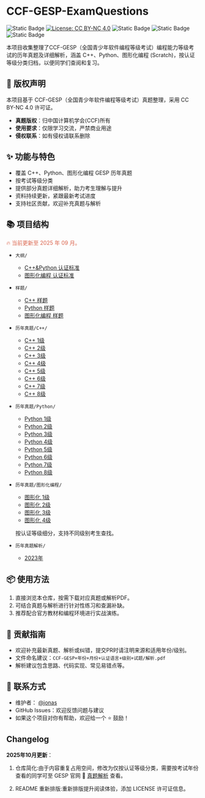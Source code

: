 # CCF-GESP-ExamQuestions

![Static Badge](https://img.shields.io/badge/PDF-GESP%E5%8E%86%E5%B9%B4%E7%9C%9F%E9%A2%98%E5%8F%8A%E8%A7%A3%E6%9E%90-red) [![License: CC BY-NC 4.0](https://img.shields.io/badge/License-CC_BY--NC_4.0-lightgrey.svg)](LICENSE)
![Static Badge](https://img.shields.io/badge/GESP-C%2B%2B-blue) ![Static Badge](https://img.shields.io/badge/GESP-Python-yellow) ![Static Badge](https://img.shields.io/badge/GESP-%E5%9B%BE%E5%BD%A2%E5%8C%96-855cd6)

本项目收集整理了CCF-GESP（全国青少年软件编程等级考试）编程能力等级考试的历年真题及详细解析，涵盖 C++、Python、图形化编程 (Scratch)，按认证等级分类归档，以便同学们查阅和复习。

## 📃 版权声明

本项目基于 CCF-GESP（全国青少年软件编程等级考试）真题整理，采用 CC BY-NC 4.0 许可证。

- **真题版权**：归中国计算机学会(CCF)所有
- **使用要求**：仅限学习交流，严禁商业用途
- **侵权联系**：如有侵权请联系删除

## ✨ 功能与特色

- 覆盖 C++、Python、图形化编程 GESP 历年真题
- 按考试等级分类
- 提供部分真题详细解析，助力考生理解与提升
- 资料持续更新，紧跟最新考试进度
- 支持社区贡献，欢迎补充真题与解析

## 📚 项目结构

<font style="color:#db654e;"> :fire: 当前更新至 2025 年 09 月。</font>

- `大纲/`
  - [C++&Python 认证标准](/01-认证大纲/C%2B%2B%26Python%20认证标准.pdf)
  - [图形化编程  认证标准](/01-认证大纲/图形化编程%20认证标准.pdf)

- `样题/`
  - [C++ 样题](/02-样题/C%2B%2B)
  - [Python 样题](/02-样题/Python)
  - [图形化编程 样题](/02-样题/Scratch)

- `历年真题/C++/`  
  - [C++ 1级](/03-%E5%8E%86%E5%B9%B4%E7%9C%9F%E9%A2%98%E3%80%90%E9%A2%98%E5%BA%93%E3%80%91/C%2B%2B/1%E7%BA%A7)
  - [C++ 2级](/03-%E5%8E%86%E5%B9%B4%E7%9C%9F%E9%A2%98%E3%80%90%E9%A2%98%E5%BA%93%E3%80%91/C%2B%2B/2%E7%BA%A7)
  - [C++ 3级](/03-%E5%8E%86%E5%B9%B4%E7%9C%9F%E9%A2%98%E3%80%90%E9%A2%98%E5%BA%93%E3%80%91/C%2B%2B/3%E7%BA%A7)
  - [C++ 4级](/03-%E5%8E%86%E5%B9%B4%E7%9C%9F%E9%A2%98%E3%80%90%E9%A2%98%E5%BA%93%E3%80%91/C%2B%2B/4%E7%BA%A7)
  - [C++ 5级](/03-%E5%8E%86%E5%B9%B4%E7%9C%9F%E9%A2%98%E3%80%90%E9%A2%98%E5%BA%93%E3%80%91/C%2B%2B/5%E7%BA%A7)
  - [C++ 6级](/03-%E5%8E%86%E5%B9%B4%E7%9C%9F%E9%A2%98%E3%80%90%E9%A2%98%E5%BA%93%E3%80%91/C%2B%2B/6%E7%BA%A7)
  - [C++ 7级](/03-%E5%8E%86%E5%B9%B4%E7%9C%9F%E9%A2%98%E3%80%90%E9%A2%98%E5%BA%93%E3%80%91/C%2B%2B/7%E7%BA%A7)
  - [C++ 8级](/03-%E5%8E%86%E5%B9%B4%E7%9C%9F%E9%A2%98%E3%80%90%E9%A2%98%E5%BA%93%E3%80%91/C%2B%2B/8%E7%BA%A7)

- `历年真题/Python/`  
  - [Python 1级](/03-%E5%8E%86%E5%B9%B4%E7%9C%9F%E9%A2%98%E3%80%90%E9%A2%98%E5%BA%93%E3%80%91/Python/1%E7%BA%A7)
  - [Python 2级](/03-%E5%8E%86%E5%B9%B4%E7%9C%9F%E9%A2%98%E3%80%90%E9%A2%98%E5%BA%93%E3%80%91/Python/2%E7%BA%A7)
  - [Python 3级](/03-%E5%8E%86%E5%B9%B4%E7%9C%9F%E9%A2%98%E3%80%90%E9%A2%98%E5%BA%93%E3%80%91/Python/3%E7%BA%A7)
  - [Python 4级](/03-%E5%8E%86%E5%B9%B4%E7%9C%9F%E9%A2%98%E3%80%90%E9%A2%98%E5%BA%93%E3%80%91/Python/4%E7%BA%A7)
  - [Python 5级](/03-%E5%8E%86%E5%B9%B4%E7%9C%9F%E9%A2%98%E3%80%90%E9%A2%98%E5%BA%93%E3%80%91/Python/5%E7%BA%A7)
  - [Python 6级](/03-%E5%8E%86%E5%B9%B4%E7%9C%9F%E9%A2%98%E3%80%90%E9%A2%98%E5%BA%93%E3%80%91/Python/6%E7%BA%A7)
  - [Python 7级](/03-%E5%8E%86%E5%B9%B4%E7%9C%9F%E9%A2%98%E3%80%90%E9%A2%98%E5%BA%93%E3%80%91/Python/7%E7%BA%A7)
  - [Python 8级](/03-%E5%8E%86%E5%B9%B4%E7%9C%9F%E9%A2%98%E3%80%90%E9%A2%98%E5%BA%93%E3%80%91/Python/8%E7%BA%A7)

- `历年真题/图形化编程/`  
  - [图形化 1级](/03-%E5%8E%86%E5%B9%B4%E7%9C%9F%E9%A2%98%E3%80%90%E9%A2%98%E5%BA%93%E3%80%91/%E5%9B%BE%E5%BD%A2%E5%8C%96/1%E7%BA%A7)
  - [图形化 2级](/03-%E5%8E%86%E5%B9%B4%E7%9C%9F%E9%A2%98%E3%80%90%E9%A2%98%E5%BA%93%E3%80%91/%E5%9B%BE%E5%BD%A2%E5%8C%96/2%E7%BA%A7)
  - [图形化 3级](/03-%E5%8E%86%E5%B9%B4%E7%9C%9F%E9%A2%98%E3%80%90%E9%A2%98%E5%BA%93%E3%80%91/%E5%9B%BE%E5%BD%A2%E5%8C%96/3%E7%BA%A7)
  - [图形化 4级](/03-%E5%8E%86%E5%B9%B4%E7%9C%9F%E9%A2%98%E3%80%90%E9%A2%98%E5%BA%93%E3%80%91/%E5%9B%BE%E5%BD%A2%E5%8C%96/4%E7%BA%A7)

  按认证等级细分，支持不同级别考生查找。

- `历年真题解析/`  
  - [2023年](/04-历年真题【解析】/2023年)

## 📦 使用方法

1. 直接浏览本仓库，按需下载对应真题或解析PDF。
2. 可结合真题与解析进行针对性练习和查漏补缺。
3. 推荐配合官方教材和编程环境进行实战演练。

## 🤝 贡献指南

- 欢迎补充最新真题、解析或纠错，提交PR时请注明来源和适用年份/级别。
- 文件命名建议：`CCF-GESP+年份+月份+认证语言+级别+试题/解析.pdf`
- 解析建议包含思路、代码实现、常见易错点等。

## 👤 联系方式

- 维护者： [@jonas](https://github.com/jonaslgtm)
- GitHub Issues：欢迎反馈问题与建议
- 如果这个项目对你有帮助，欢迎给一个 ⭐️ 鼓励！

## Changelog

**2025年10月更新**：

01. 仓库简化:由于内容重复占用空间，修改为仅按认证等级分类，需要按考试年份查看的同学可至 GESP 官网 :rocket: [真题解析](https://gesp.ccf.org.cn/101/1010/index.html) 查看。

02. README 重新排版:重新排版提升阅读体验，添加 LICENSE 许可证信息。
